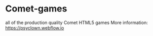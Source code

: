 # Comet-games
all of the production quality Comet HTML5 games
More information: https://psyclown.webflow.io
